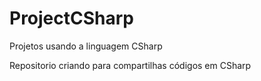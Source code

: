 # ProjectCSharp
 Projetos usando a linguagem CSharp

Repositorio criando para compartilhas códigos em CSharp